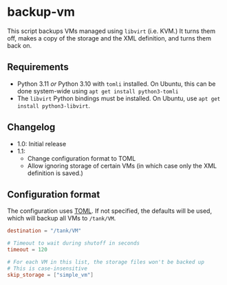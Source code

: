 backup-vm
=========

This script backups VMs managed using `libvirt` (i.e. KVM.) It turns them off, makes a copy of the storage and the XML definition, and turns them back on.

Requirements
------------

* Python 3.11 _or_ Python 3.10 with `tomli` installed. On Ubuntu, this can be done system-wide using `apt get install python3-tomli`
* The `libvirt` Python bindings must be installed. On Ubuntu, use `apt get install python3-libvirt`.

Changelog
---------

- 1.0: Initial release
- 1.1:
  - Change configuration format to TOML
  - Allow ignoring storage of certain VMs (in which case only the XML definition is saved.)

Configuration format
--------------------

The configuration uses [TOML](https://toml.io). If not specified, the defaults will be used, which will backup all VMs to `/tank/VM`.

```toml
destination = "/tank/VM"

# Timeout to wait during shutoff in seconds
timeout = 120

# For each VM in this list, the storage files won't be backed up
# This is case-insensitive
skip_storage = ["simple_vm"]
```
